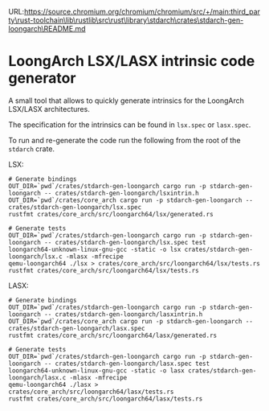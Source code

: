 URL:https://source.chromium.org/chromium/chromium/src/+/main:third_party\rust-toolchain\lib\rustlib\src\rust\library\stdarch\crates\stdarch-gen-loongarch\README.md
# LoongArch LSX/LASX intrinsic code generator

A small tool that allows to quickly generate intrinsics for the LoongArch LSX/LASX architectures.

The specification for the intrinsics can be found in `lsx.spec` or `lasx.spec`.

To run and re-generate the code run the following from the root of the `stdarch` crate.

LSX:
```
# Generate bindings
OUT_DIR=`pwd`/crates/stdarch-gen-loongarch cargo run -p stdarch-gen-loongarch -- crates/stdarch-gen-loongarch/lsxintrin.h
OUT_DIR=`pwd`/crates/core_arch cargo run -p stdarch-gen-loongarch -- crates/stdarch-gen-loongarch/lsx.spec
rustfmt crates/core_arch/src/loongarch64/lsx/generated.rs

# Generate tests
OUT_DIR=`pwd`/crates/stdarch-gen-loongarch cargo run -p stdarch-gen-loongarch -- crates/stdarch-gen-loongarch/lsx.spec test
loongarch64-unknown-linux-gnu-gcc -static -o lsx crates/stdarch-gen-loongarch/lsx.c -mlasx -mfrecipe
qemu-loongarch64 ./lsx > crates/core_arch/src/loongarch64/lsx/tests.rs
rustfmt crates/core_arch/src/loongarch64/lsx/tests.rs
```

LASX:
```
# Generate bindings
OUT_DIR=`pwd`/crates/stdarch-gen-loongarch cargo run -p stdarch-gen-loongarch -- crates/stdarch-gen-loongarch/lasxintrin.h
OUT_DIR=`pwd`/crates/core_arch cargo run -p stdarch-gen-loongarch -- crates/stdarch-gen-loongarch/lasx.spec
rustfmt crates/core_arch/src/loongarch64/lasx/generated.rs

# Generate tests
OUT_DIR=`pwd`/crates/stdarch-gen-loongarch cargo run -p stdarch-gen-loongarch -- crates/stdarch-gen-loongarch/lasx.spec test
loongarch64-unknown-linux-gnu-gcc -static -o lasx crates/stdarch-gen-loongarch/lasx.c -mlasx -mfrecipe
qemu-loongarch64 ./lasx > crates/core_arch/src/loongarch64/lasx/tests.rs
rustfmt crates/core_arch/src/loongarch64/lasx/tests.rs
```
